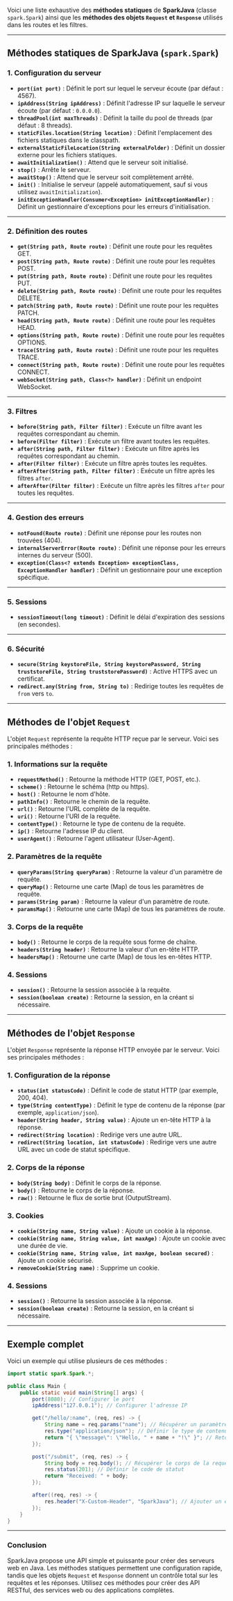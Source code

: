 Voici une liste exhaustive des **méthodes statiques** de **SparkJava** (classe `spark.Spark`) ainsi que les **méthodes des objets `Request` et `Response`** utilisés dans les routes et les filtres.

---

## **Méthodes statiques de SparkJava (`spark.Spark`)**

### **1. Configuration du serveur**

- **`port(int port)`** : Définit le port sur lequel le serveur écoute (par défaut : 4567).
- **`ipAddress(String ipAddress)`** : Définit l'adresse IP sur laquelle le serveur écoute (par défaut : `0.0.0.0`).
- **`threadPool(int maxThreads)`** : Définit la taille du pool de threads (par défaut : 8 threads).
- **`staticFiles.location(String location)`** : Définit l'emplacement des fichiers statiques dans le classpath.
- **`externalStaticFileLocation(String externalFolder)`** : Définit un dossier externe pour les fichiers statiques.
- **`awaitInitialization()`** : Attend que le serveur soit initialisé.
- **`stop()`** : Arrête le serveur.
- **`awaitStop()`** : Attend que le serveur soit complètement arrêté.
- **`init()`** : Initialise le serveur (appelé automatiquement, sauf si vous utilisez `awaitInitialization`).
- **`initExceptionHandler(Consumer<Exception> initExceptionHandler)`** : Définit un gestionnaire d'exceptions pour les erreurs d'initialisation.

---

### **2. Définition des routes**

- **`get(String path, Route route)`** : Définit une route pour les requêtes GET.
- **`post(String path, Route route)`** : Définit une route pour les requêtes POST.
- **`put(String path, Route route)`** : Définit une route pour les requêtes PUT.
- **`delete(String path, Route route)`** : Définit une route pour les requêtes DELETE.
- **`patch(String path, Route route)`** : Définit une route pour les requêtes PATCH.
- **`head(String path, Route route)`** : Définit une route pour les requêtes HEAD.
- **`options(String path, Route route)`** : Définit une route pour les requêtes OPTIONS.
- **`trace(String path, Route route)`** : Définit une route pour les requêtes TRACE.
- **`connect(String path, Route route)`** : Définit une route pour les requêtes CONNECT.
- **`webSocket(String path, Class<?> handler)`** : Définit un endpoint WebSocket.

---

### **3. Filtres**

- **`before(String path, Filter filter)`** : Exécute un filtre avant les requêtes correspondant au chemin.
- **`before(Filter filter)`** : Exécute un filtre avant toutes les requêtes.
- **`after(String path, Filter filter)`** : Exécute un filtre après les requêtes correspondant au chemin.
- **`after(Filter filter)`** : Exécute un filtre après toutes les requêtes.
- **`afterAfter(String path, Filter filter)`** : Exécute un filtre après les filtres `after`.
- **`afterAfter(Filter filter)`** : Exécute un filtre après les filtres `after` pour toutes les requêtes.

---

### **4. Gestion des erreurs**

- **`notFound(Route route)`** : Définit une réponse pour les routes non trouvées (404).
- **`internalServerError(Route route)`** : Définit une réponse pour les erreurs internes du serveur (500).
- **`exception(Class<? extends Exception> exceptionClass, ExceptionHandler handler)`** : Définit un gestionnaire pour une exception spécifique.

---

### **5. Sessions**

- **`sessionTimeout(long timeout)`** : Définit le délai d'expiration des sessions (en secondes).

---

### **6. Sécurité**

- **`secure(String keystoreFile, String keystorePassword, String truststoreFile, String truststorePassword)`** : Active HTTPS avec un certificat.
- **`redirect.any(String from, String to)`** : Redirige toutes les requêtes de `from` vers `to`.

---

## **Méthodes de l'objet `Request`**

L'objet `Request` représente la requête HTTP reçue par le serveur. Voici ses principales méthodes :

### **1. Informations sur la requête**

- **`requestMethod()`** : Retourne la méthode HTTP (GET, POST, etc.).
- **`scheme()`** : Retourne le schéma (http ou https).
- **`host()`** : Retourne le nom d'hôte.
- **`pathInfo()`** : Retourne le chemin de la requête.
- **`url()`** : Retourne l'URL complète de la requête.
- **`uri()`** : Retourne l'URI de la requête.
- **`contentType()`** : Retourne le type de contenu de la requête.
- **`ip()`** : Retourne l'adresse IP du client.
- **`userAgent()`** : Retourne l'agent utilisateur (User-Agent).

### **2. Paramètres de la requête**

- **`queryParams(String queryParam)`** : Retourne la valeur d'un paramètre de requête.
- **`queryMap()`** : Retourne une carte (Map) de tous les paramètres de requête.
- **`params(String param)`** : Retourne la valeur d'un paramètre de route.
- **`paramsMap()`** : Retourne une carte (Map) de tous les paramètres de route.

### **3. Corps de la requête**

- **`body()`** : Retourne le corps de la requête sous forme de chaîne.
- **`headers(String header)`** : Retourne la valeur d'un en-tête HTTP.
- **`headersMap()`** : Retourne une carte (Map) de tous les en-têtes HTTP.

### **4. Sessions**

- **`session()`** : Retourne la session associée à la requête.
- **`session(boolean create)`** : Retourne la session, en la créant si nécessaire.

---

## **Méthodes de l'objet `Response`**

L'objet `Response` représente la réponse HTTP envoyée par le serveur. Voici ses principales méthodes :

### **1. Configuration de la réponse**

- **`status(int statusCode)`** : Définit le code de statut HTTP (par exemple, 200, 404).
- **`type(String contentType)`** : Définit le type de contenu de la réponse (par exemple, `application/json`).
- **`header(String header, String value)`** : Ajoute un en-tête HTTP à la réponse.
- **`redirect(String location)`** : Redirige vers une autre URL.
- **`redirect(String location, int statusCode)`** : Redirige vers une autre URL avec un code de statut spécifique.

### **2. Corps de la réponse**

- **`body(String body)`** : Définit le corps de la réponse.
- **`body()`** : Retourne le corps de la réponse.
- **`raw()`** : Retourne le flux de sortie brut (OutputStream).

### **3. Cookies**

- **`cookie(String name, String value)`** : Ajoute un cookie à la réponse.
- **`cookie(String name, String value, int maxAge)`** : Ajoute un cookie avec une durée de vie.
- **`cookie(String name, String value, int maxAge, boolean secured)`** : Ajoute un cookie sécurisé.
- **`removeCookie(String name)`** : Supprime un cookie.

### **4. Sessions**

- **`session()`** : Retourne la session associée à la réponse.
- **`session(boolean create)`** : Retourne la session, en la créant si nécessaire.

---

## **Exemple complet**

Voici un exemple qui utilise plusieurs de ces méthodes :

```java
import static spark.Spark.*;

public class Main {
    public static void main(String[] args) {
        port(8080); // Configurer le port
        ipAddress("127.0.0.1"); // Configurer l'adresse IP

        get("/hello/:name", (req, res) -> {
            String name = req.params("name"); // Récupérer un paramètre de route
            res.type("application/json"); // Définir le type de contenu
            return "{ \"message\": \"Hello, " + name + "!\" }"; // Retourner un JSON
        });

        post("/submit", (req, res) -> {
            String body = req.body(); // Récupérer le corps de la requête
            res.status(201); // Définir le code de statut
            return "Received: " + body;
        });

        after((req, res) -> {
            res.header("X-Custom-Header", "SparkJava"); // Ajouter un en-tête personnalisé
        });
    }
}
```

---

### **Conclusion**

SparkJava propose une API simple et puissante pour créer des serveurs web en Java. Les méthodes statiques permettent une configuration rapide, tandis que les objets `Request` et `Response` donnent un contrôle total sur les requêtes et les réponses. Utilisez ces méthodes pour créer des API RESTful, des services web ou des applications complètes.
